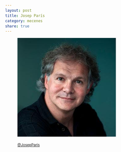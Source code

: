 ```yaml
---
layout: post
title: Josep París
category: mecenes
share: true
---
```


<figure class="text-center">
	<img src="/public/img/josep-paris-mecenes-artinpocket-regular.jpg" alt="Josep París - mecenes d'artipocket/regular" title="Josep París - mecenes d'artipocket/regular">
	<figcaption>
		<p><small><i class="fa fa-twitter"></i> <a href="https://twitter.com/JosepParis" title="Josep París (JosepParis) a Twitter">@JosepParis</a></small></p>
	</figcaption>
</figure>